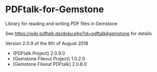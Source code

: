 # PDFtalk-for-Gemstone
Library for reading and writing PDF files in Gemstone

See https://wiki.pdftalk.de/doku.php?id=pdftalk4gemstone for details

Version 2.0.9 of the 9th of August 2018
* {PDFtalk Project} 2.0.9.0
* {Gemstone Fileout Project} 1.0.2.0
* [Gemstone Fileout PDFtalk] 2.0.8.0
  
